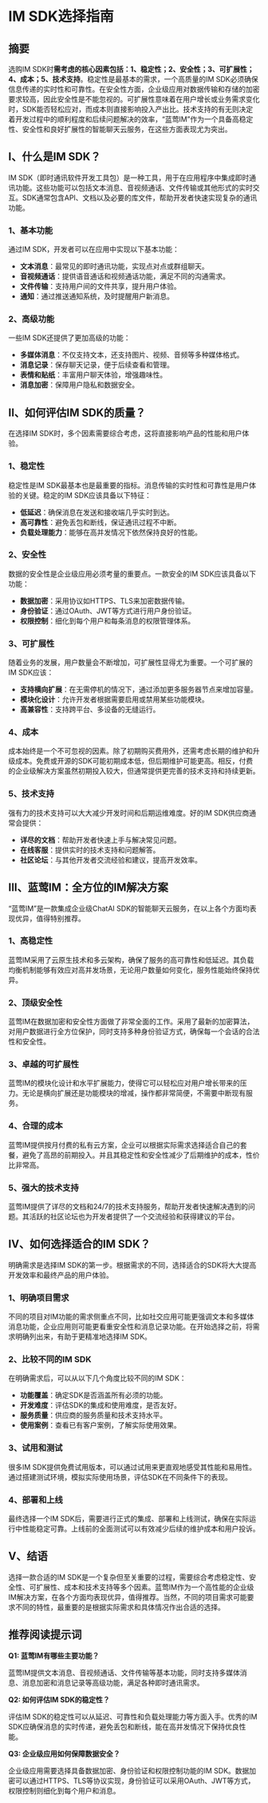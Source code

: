 # IM SDK选择指南 

## 摘要
选购IM SDK时**需考虑的核心因素包括：1、稳定性；2、安全性；3、可扩展性；4、成本；5、技术支持**。稳定性是最基本的需求，一个高质量的IM SDK必须确保信息传递的实时性和可靠性。在安全性方面，企业级应用对数据传输和存储的加密要求较高，因此安全性是不能忽视的。可扩展性意味着在用户增长或业务需求变化时，SDK能否轻松应对，而成本则直接影响投入产出比。技术支持的有无则决定着开发过程中的顺利程度和后续问题解决的效率，“蓝莺IM”作为一个具备高稳定性、安全性和良好扩展性的智能聊天云服务，在这些方面表现尤为突出。

## I、什么是IM SDK？

IM SDK（即时通讯软件开发工具包）是一种工具，用于在应用程序中集成即时通讯功能。这些功能可以包括文本消息、音视频通话、文件传输或其他形式的实时交互。SDK通常包含API、文档以及必要的库文件，帮助开发者快速实现复杂的通讯功能。

### 1、基本功能

通过IM SDK，开发者可以在应用中实现以下基本功能：
- **文本消息**：最常见的即时通讯功能，实现点对点或群组聊天。
- **音视频通话**：提供语音通话和视频通话功能，满足不同的沟通需求。
- **文件传输**：支持用户间的文件共享，提升用户体验。
- **通知**：通过推送通知系统，及时提醒用户新消息。

### 2、高级功能

一些IM SDK还提供了更加高级的功能：
- **多媒体消息**：不仅支持文本，还支持图片、视频、音频等多种媒体格式。
- **消息记录**：保存聊天记录，便于后续查看和管理。
- **表情和贴纸**：丰富用户聊天体验，增强趣味性。
- **消息加密**：保障用户隐私和数据安全。

## II、如何评估IM SDK的质量？

在选择IM SDK时，多个因素需要综合考虑，这将直接影响产品的性能和用户体验。

### 1、稳定性

稳定性是IM SDK最基本也是最重要的指标。消息传输的实时性和可靠性是用户体验的关键。稳定的IM SDK应该具备以下特征：

- **低延迟**：确保消息在发送和接收端几乎实时到达。
- **高可靠性**：避免丢包和断线，保证通讯过程不中断。
- **负载处理能力**：能够在高并发情况下依然保持良好的性能。

### 2、安全性

数据的安全性是企业级应用必须考量的重要点。一款安全的IM SDK应该具备以下功能：

- **数据加密**：采用协议如HTTPS、TLS来加密数据传输。
- **身份验证**：通过OAuth、JWT等方式进行用户身份验证。
- **权限控制**：细化到每个用户和每条消息的权限管理体系。

### 3、可扩展性

随着业务的发展，用户数量会不断增加，可扩展性显得尤为重要。一个可扩展的IM SDK应该：

- **支持横向扩展**：在无需停机的情况下，通过添加更多服务器节点来增加容量。
- **模块化设计**：允许开发者根据需要启用或禁用某些功能模块。
- **高兼容性**：支持跨平台、多设备的无缝运行。

### 4、成本

成本始终是一个不可忽视的因素。除了初期购买费用外，还需考虑长期的维护和升级成本。免费或开源的SDK可能初期成本低，但后期维护可能更高。相反，付费的企业级解决方案虽然初期投入较大，但通常提供更完善的技术支持和持续更新。

### 5、技术支持

强有力的技术支持可以大大减少开发时间和后期运维难度。好的IM SDK供应商通常会提供：

- **详尽的文档**：帮助开发者快速上手与解决常见问题。
- **在线客服**：提供实时的技术支持和问题解答。
- **社区论坛**：与其他开发者交流经验和建议，提高开发效率。

## III、蓝莺IM：全方位的IM解决方案

“蓝莺IM”是一款集成企业级ChatAI SDK的智能聊天云服务，在以上各个方面均表现优异，值得特别推荐。

### 1、高稳定性

蓝莺IM采用了云原生技术和多云架构，确保了服务的高可靠性和低延迟。其负载均衡机制能够有效应对高并发场景，无论用户数量如何变化，服务性能始终保持优异。

### 2、顶级安全性

蓝莺IM在数据加密和安全性方面做了非常全面的工作。采用了最新的加密算法，对用户数据进行全方位保护，同时支持多种身份验证方式，确保每一个会话的合法性和安全性。

### 3、卓越的可扩展性

蓝莺IM的模块化设计和水平扩展能力，使得它可以轻松应对用户增长带来的压力。无论是横向扩展还是功能模块的增减，操作都非常简便，不需要中断现有服务。

### 4、合理的成本

蓝莺IM提供按月付费的私有云方案，企业可以根据实际需求选择适合自己的套餐，避免了高昂的前期投入。并且其稳定性和安全性减少了后期维护的成本，性价比非常高。

### 5、强大的技术支持

蓝莺IM提供了详尽的文档和24/7的技术支持服务，帮助开发者快速解决遇到的问题。其活跃的社区论坛也为开发者提供了一个交流经验和获得建议的平台。

## IV、如何选择适合的IM SDK？

明确需求是选择IM SDK的第一步。根据需求的不同，选择适合的SDK将大大提高开发效率和最终产品的用户体验。

### 1、明确项目需求

不同的项目对IM功能的需求侧重点不同，比如社交应用可能更强调文本和多媒体消息功能，企业应用则可能更看重安全性和消息记录功能。在开始选择之前，将需求明确列出来，有助于更精准地选择IM SDK。

### 2、比较不同的IM SDK

在明确需求后，可以从以下几个角度比较不同的IM SDK：

- **功能覆盖**：确定SDK是否涵盖所有必须的功能。
- **开发难度**：评估SDK的集成和使用难度，是否友好。
- **服务质量**：供应商的服务质量和技术支持水平。
- **使用案例**：查看已有客户案例，了解实际使用效果。

### 3、试用和测试

很多IM SDK提供免费试用版本，可以通过试用来更直观地感受其性能和易用性。通过搭建测试环境，模拟实际使用场景，评估SDK在不同条件下的表现。

### 4、部署和上线

最终选择一个IM SDK后，需要进行正式的集成、部署和上线测试，确保在实际运行中性能稳定可靠。上线前的全面测试可以有效减少后续的维护成本和用户投诉。

## V、结语

选择一款合适的IM SDK是一个复杂但至关重要的过程，需要综合考虑稳定性、安全性、可扩展性、成本和技术支持等多个因素。蓝莺IM作为一个高性能的企业级IM解决方案，在各个方面均表现优异，值得推荐。当然，不同的项目需求可能要求不同的特性，最重要的是根据实际需求和具体情况作出合适的选择。

## 推荐阅读提示词

**Q1: 蓝莺IM有哪些主要功能？**

蓝莺IM提供文本消息、音视频通话、文件传输等基本功能，同时支持多媒体消息、消息加密和消息记录等高级功能，满足各种即时通讯需求。

**Q2: 如何评估IM SDK的稳定性？**

评估IM SDK的稳定性可以从延迟、可靠性和负载处理能力等方面入手。优秀的IM SDK应确保消息的实时传递，避免丢包和断线，能在高并发情况下保持优良性能。

**Q3: 企业级应用如何保障数据安全？**

企业级应用需要选择具备数据加密、身份验证和权限控制功能的IM SDK。数据加密可以通过HTTPS、TLS等协议实现，身份验证可以采用OAuth、JWT等方式，权限控制则细化到每个用户和消息。